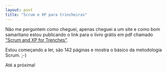 ```yaml
---
layout: post
title: "Scrum e XP para trincheiras"
---
```


Não me perguntem como cheguei, apenas cheguei a um site e como bom samaritano estou publicando o link para o livro grátis em pdf chamado ["Scrum and XP for Trenches"](source/_posts/2008-04-28-scrum-e-xp-para-trincheiras.markdown).

Estou começando a ler, são 142 páginas e mostra o básico da metodologia Scrum. ;-)

Até a próxima!
